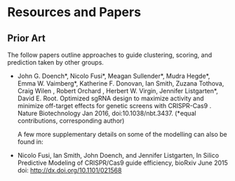 # Resources and Papers

## Prior Art

The follow papers outline approaches to guide clustering, scoring, and
prediction taken by other groups.

* John G. Doench*, Nicolo Fusi*, Meagan Sullender*, Mudra Hegde*, Emma W.
  Vaimberg*, Katherine F. Donovan, Ian Smith, Zuzana Tothova, Craig Wilen
  , Robert Orchard , Herbert W. Virgin, Jennifer Listgarten*, David E.
  Root. Optimized sgRNA design to maximize activity and minimize
  off-target effects for genetic screens with CRISPR-Cas9 . Nature
  Biotechnology Jan 2016, doi:10.1038/nbt.3437. (*equal contributions,
  corresponding author)
  
  A few more supplementary details on some of the modelling can also be
  found in:

* Nicolo Fusi, Ian Smith, John Doench, and Jennifer Listgarten, In Silico
  Predictive Modeling of CRISPR/Cas9 guide efficiency,  bioRxiv June 2015
  doi: http://dx.doi.org/10.1101/021568
